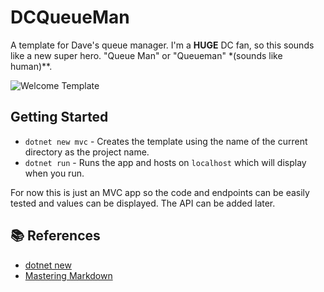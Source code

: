 # DCQueueMan

A template for Dave's queue manager.  I'm a **HUGE** DC fan, so this sounds like a new super hero. "Queue Man" or "Queueman" *(sounds like human)**.

![Welcome Template](https://github.com/SpilledMilkCOM/DCQueueMan/tree/master/docs/Template.png)

## Getting Started

* `dotnet new mvc` - Creates the template using the name of the current directory as the project name.
* `dotnet run` - Runs the app and hosts on `localhost` which will display when you run.

For now this is just an MVC app so the code and endpoints can be easily tested and values can be displayed.  The API can be added later.

## :books: References

* [dotnet new](https://docs.microsoft.com/en-us/dotnet/core/tools/dotnet-new)
* [Mastering Markdown](https://guides.github.com/features/mastering-markdown/)
